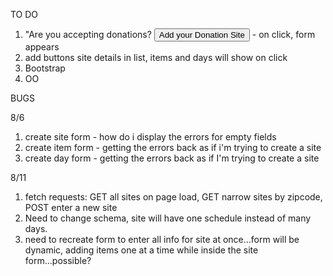 
TO DO
1. "Are you accepting donations? <button>Add your Donation Site</button> - on click, form appears
2. add buttons site details in list, items and days will show on click
3. Bootstrap
4. OO


BUGS

8/6
1. create site form - how do i display the errors for empty fields
2. create item form - getting the errors back as if i'm trying to create a site
3. create day form - getting the errors back as if I'm trying to create a site

8/11
1. fetch requests: GET all sites on page load, GET narrow sites by zipcode, POST enter a new site
2. Need to change schema, site will have one schedule instead of many days.
3. need to recreate form to enter all info for site at once...form will be dynamic, adding items one at a time while inside the site form...possible? 